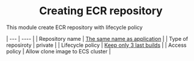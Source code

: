 # <div align="center">Creating ECR repository</div>

This module create ECR repository with lifecycle policy

| --- | ---- |
| Repository name | [The same name as application](https://github.com/OlesYudin/demo_3/blob/main/dev.auto.tfvars.example#:~:text=app_name%20%20%3D%20%22password%2Dgenerator%22 "The same name as application") |
| Type of reposiroty | private |
| Lifecycle policy | [Keep only 3 last builds](https://github.com/OlesYudin/demo_3/blob/main/modules/ecr/main.tf#:~:text=%22countType%22%3A%20%22imageCountMoreThan%22%2C,%22countNumber%22%3A%203 "Keep only 3 last builds") |
| Access policy | Allow clone image to ECS cluster |

